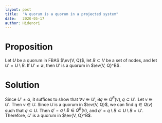 ```yaml
---
layout: post
title:  "A quorum is a quorum in a projected system"
date:   2020-05-17
author: Hidenori
---
```


# Proposition
Let $U$ be a quorum in FBAS $\ev{V, Q}$, let $B \subset V$ be a set of nodes, and let $U' = U \setminus B$.
If $U' \ne \emptyset$, then $U'$ is a quorum in $\ev{V, Q}^B$.

# Solution
Since $U' \ne \emptyset$, it suffices to show that $\forall v \in U', \exists q \in Q^B(v), q \subset U'$.
Let $v \in U'$.
Then $v \in U$.
Since $U$ is a quorum in $\ev{V, Q}$, we can find $q \in Q(v)$ such that $q \subset U$.
Then $q' = q \setminus B \in Q^B(v)$, and $q' = q \setminus B \subset U \setminus B = U'$.
Therefore, $U'$ is a quorum in $\ev{V, Q}^B$.


